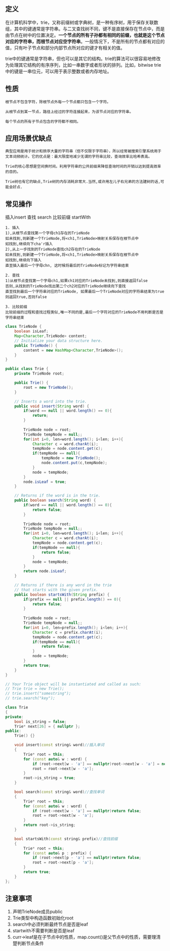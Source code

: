 ## 定义

在计算机科学中，trie，又称前缀树或字典树，是一种有序树，用于保存关联数组，其中的键通常是字符串。与二叉查找树不同，键不是直接保存在节点中，而是由节点在树中的位置决定。**一个节点的所有子孙都有相同的前缀，也就是这个节点对应的字符串，而根节点对应空字符串**。一般情况下，不是所有的节点都有对应的值，只有叶子节点和部分内部节点所对应的键才有相关的值。

trie中的键通常是字符串，但也可以是其它的结构。trie的算法可以很容易地修改为处理其它结构的有序序列，比如一串数字或者形状的排列。比如，bitwise trie中的键是一串位元，可以用于表示整数或者内存地址。

## 性质
    根节点不包含字符，除根节点外每一个节点都只包含一个字符。

    从根节点到某一节点，路径上经过的字符连接起来，为该节点对应的字符串。

    每个节点的所有子节点包含的字符都不相同。

## 应用场景优缺点

    典型应用是用于统计和排序大量的字符串（但不仅限于字符串），所以经常被搜索引擎系统用于文本词频统计。它的优点是：最大限度地减少无谓的字符串比较，查询效率比哈希表高。

    Trie的核心思想是空间换时间。利用字符串的公共前缀来降低查询时间的开销以达到提高效率的目的。

    Trie树也有它的缺点,Trie树的内存消耗非常大.当然,或许用左儿子右兄弟的方法建树的话,可能会好点.

## 常见操作


插入insert
查找 search
比较前缀 startWith

    1. 插入
    1),从根节点查找第一个字母ch1存在的TrieNode
    如未找到,则新建一个TrieNode,将<ch1,TrieNode>映射关系保存在根节点中
    如找到,继续向下cha'r插入
    2),从上一步找到的TrieNode查找ch2存在的TrieNode
    如未找到,则新建一个TrieNode,将<ch1,TrieNode>映射关系保存在根节点中
    如找到,继续向下插入
    直至插入最后一个字母chn, 这时候将最后的TrieNode标记为字符串结束

    2. 查找
    1)从根节点查找第一个字母ch1,如果ch1对应的TrieNode未找到,则直接返回false
    否则,从找到的TrieNode找出第二个ch2对应的TrieNode继续向下查找
    直至找到最后一个字符串对应的TrieNode, 如果最后一个TrieNode对应的字符串结束为true则返回true,否则false

    3. 比较前缀
    比较前缀的过程和查找过程类似,唯一不同的是,最后一个字符对应的TrieNode不用判断是否是字符串结束

```java
class TrieNode {
    boolean isLeaf;
    Map<Character,TrieNode> content;
    // Initialize your data structure here.
    public TrieNode() {
        content = new HashMap<Character,TrieNode>();
    }
}

public class Trie {
    private TrieNode root;

    public Trie() {
        root = new TrieNode();
    }

    // Inserts a word into the trie.
    public void insert(String word) {
        if(word == null || word.length() == 0){
            return;
        }
        
        TrieNode node = root;
        TrieNode tempNode = null;;
        for(int i=0, len=word.length(); i<len; i++){
            Character c = word.charAt(i);
            tempNode = node.content.get(c);
            if(tempNode == null){
                tempNode = new TrieNode();
                node.content.put(c,tempNode);
            }
            node = tempNode;
        }
        node.isLeaf = true;
    }

    // Returns if the word is in the trie.
    public boolean search(String word) {
        if(word == null || word.length() == 0){
            return false;
        }
        
        TrieNode node = root;
        TrieNode tempNode = null;;
        for(int i=0, len=word.length(); i<len; i++){
            Character c = word.charAt(i);
            tempNode = node.content.get(c);
            if(tempNode == null){
                return false;
            }
            node = tempNode;
        }
        return node.isLeaf;
    }

    // Returns if there is any word in the trie
    // that starts with the given prefix.
    public boolean startsWith(String prefix) {
        if(prefix == null || prefix.length() == 0){
            return false;
        }
        
        TrieNode node = root;
        TrieNode tempNode = null;;
        for(int i=0, len=prefix.length(); i<len; i++){
            Character c = prefix.charAt(i);
            tempNode = node.content.get(c);
            if(tempNode == null){
                return false;
            }
            node = tempNode;
        }
        return true;
    }
}

// Your Trie object will be instantiated and called as such:
// Trie trie = new Trie();
// trie.insert("somestring");
// trie.search("key");
```

```C++
class Trie
{
private:
	bool is_string = false;
	Trie* next[26] = { nullptr };
public:
	Trie() {}

	void insert(const string& word)//插入单词
	{
		Trie* root = this;
		for (const auto& w : word) {
			if (root->next[w - 'a'] == nullptr)root->next[w - 'a'] = new Trie();
			root = root->next[w - 'a'];
		}
		root->is_string = true;
	}

	bool search(const string& word)//查找单词
	{
		Trie* root = this;
		for (const auto& w : word) {
			if (root->next[w - 'a'] == nullptr)return false;
			root = root->next[w - 'a'];
		}
		return root->is_string;
	}

	bool startsWith(const string& prefix)//查找前缀
	{
		Trie* root = this;
		for (const auto& p : prefix) {
			if (root->next[p - 'a'] == nullptr)return false;
			root = root->next[p - 'a'];
		}
		return true;
	}
};
```

## 注意事项

1. 声明TrieNode成员public
2. Trie类型中构造函数初始化root
3. search中必须判断最终节点是否是leaf
4. startwith不需要判断是否是leaf
5. curr->leaf是在子节点中的性质，map.count()是父节点中的性质，需要理清楚判断节点条件